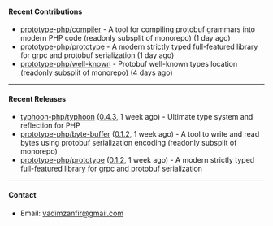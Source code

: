 #### Recent Contributions

- [prototype-php/compiler](https://github.com/prototype-php/compiler) - A tool for compiling protobuf grammars into modern PHP code (readonly subsplit of monorepo) (1 day ago)
- [prototype-php/prototype](https://github.com/prototype-php/prototype) - A modern strictly typed full-featured library for grpc and protobuf serialization (1 day ago)
- [prototype-php/well-known](https://github.com/prototype-php/well-known) - Protobuf well-known types location (readonly subsplit of monorepo) (4 days ago)

---

#### Recent Releases

- [typhoon-php/typhoon](https://github.com/typhoon-php/typhoon) ([0.4.3](https://github.com/typhoon-php/typhoon/releases/tag/0.4.3), 1 week ago) - Ultimate type system and reflection for PHP
- [prototype-php/byte-buffer](https://github.com/prototype-php/byte-buffer) ([0.1.2](https://github.com/prototype-php/byte-buffer/releases/tag/0.1.2), 1 week ago) - A tool to write and read bytes using protobuf serialization encoding (readonly subsplit of monorepo) 
- [prototype-php/prototype](https://github.com/prototype-php/prototype) ([0.1.2](https://github.com/prototype-php/prototype/releases/tag/0.1.2), 1 week ago) - A modern strictly typed full-featured library for grpc and protobuf serialization

---

#### Contact

- Email: [vadimzanfir@gmail.com](mailto://vadimzanfir@gmail.com)
